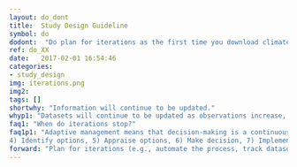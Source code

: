 ```yaml
---
layout: do_dont
title:  Study Design Guideline
symbol: do
dodont:  "Do plan for iterations as the first time you download climate data should not be your last"
ref: do_XX 
date:   2017-02-01 16:54:46
categories:
- study_design
img: iterations.png
img2: 
tags: []
shortwhy: "Information will continue to be updated."
whyp1: "Datasets will continue to be updated as observations increase, models improve, errors are corrected, computational capacity increases, and hydrology and climate science advance. As such, iteration and updating should be included in a risk management framework, where new strategies are allowed to develop as new knowledge becomes available. This includes revisiting decisions when new information (e.g., new climate scenarios) are available (Willows and Connell 2003)."
faq1: "When do iterations stop?"
faq1p1: "Adaptive management means that decision-making is a continuous process, and we need to continually keep information used to support decisions up to date (a circular process). However, decisions can be made along the way.  As an example of what this looks like, see the eight stages of the decision-making framework in Willows and Connell (2003): 1) Identify problem and objectives, 2) Establish decision-making criteria, 3) Assess risk,
4) Identify options, 5) Appraise options, 6) Make decision, 7) Implement decision, and 8) Monitor, evaluate and review. Importantly, decision-making occurs in the midst of iterations with the best available information at the time and with knowledge that it will be readdressed as more information becomes available (NAVFAC 2017).  This needs to take into account that decisions occur at specific moments in time and therefore questions need to be constructed to be tractable within a timeline and the whole process designed to incremented and, when possible, flexible, modular, and updatable."
forward: "Plan for iterations (e.g., automate the process, track dataset updates and model versions, document all steps in the process).  This will also help recovery when unforeseen errors are uncovered.  When possible sign up for notices that provide information on new releases or error updates."
---
```

